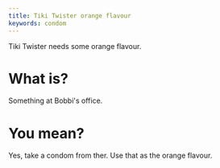 ```yaml
---
title: Tiki Twister orange flavour
keywords: condom
---
```


Tiki Twister needs some orange flavour.

# What is?
Something at Bobbi's office.

# You mean?
Yes, take a condom from ther. Use that as the orange flavour.
